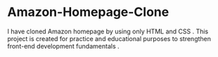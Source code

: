 # Amazon-Homepage-Clone
I have cloned Amazon homepage by using only HTML and CSS . This project is created for practice and educational purposes to strengthen front-end development fundamentals .
